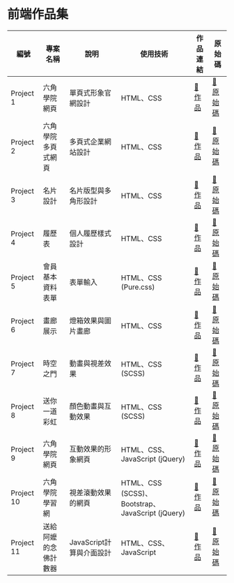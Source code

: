 # 前端作品集

<table>
  <thead>
    <tr>
      <th>編號</th>
      <th>專案名稱</th>
      <th>說明</th>
      <th>使用技術</th>
      <th>作品連結</th>
      <th>原始碼</th>
    </tr>
  </thead>
  <tbody>
    <tr>
      <td>Project 1</td>
      <td>六角學院網頁</td>
      <td>單頁式形象官網設計</td>
      <td>HTML、CSS</td>
      <td><a href="https://williamhsieh615.github.io/Front-end/Project1/index.html" target="_blank">🔗 作品</a></td>
      <td><a href="https://github.com/WilliamHsieh615/Front-end/tree/main/Project1" target="_blank">🔗 原始碼</a></td>
    </tr>
    <tr>
      <td>Project 2</td>
      <td>六角學院多頁式網頁</td>
      <td>多頁式企業網站設計</td>
      <td>HTML、CSS</td>
      <td><a href="https://williamhsieh615.github.io/Front-end/Project2/index.html" target="_blank">🔗 作品</a></td>
      <td><a href="https://github.com/WilliamHsieh615/Front-end/tree/main/Project2" target="_blank">🔗 原始碼</a></td>
    </tr>
    <tr>
      <td>Project 3</td>
      <td>名片設計</td>
      <td>名片版型與多角形設計</td>
      <td>HTML、CSS</td>
      <td><a href="https://williamhsieh615.github.io/Front-end/Project3/index.html" target="_blank">🔗 作品</a></td>
      <td><a href="https://github.com/WilliamHsieh615/Front-end/tree/main/Project3" target="_blank">🔗 原始碼</a></td>
    </tr>
    <tr>
      <td>Project 4</td>
      <td>履歷表</td>
      <td>個人履歷樣式設計</td>
      <td>HTML、CSS</td>
      <td><a href="https://williamhsieh615.github.io/Front-end/Project4/index.html" target="_blank">🔗 作品</a></td>
      <td><a href="https://github.com/WilliamHsieh615/Front-end/tree/main/Project4" target="_blank">🔗 原始碼</a></td>
    </tr>
    <tr>
      <td>Project 5</td>
      <td>會員基本資料表單</td>
      <td>表單輸入</td>
      <td>HTML、CSS (Pure.css)</td>
      <td><a href="https://williamhsieh615.github.io/Front-end/Project5/index.html" target="_blank">🔗 作品</a></td>
      <td><a href="https://github.com/WilliamHsieh615/Front-end/tree/main/Project5" target="_blank">🔗 原始碼</a></td>
    </tr>
    <tr>
      <td>Project 6</td>
      <td>畫廊展示</td>
      <td>燈箱效果與圖片畫廊</td>
      <td>HTML、CSS</td>
      <td><a href="https://williamhsieh615.github.io/Front-end/Project6/index.html" target="_blank">🔗 作品</a></td>
      <td><a href="https://github.com/WilliamHsieh615/Front-end/tree/main/Project6" target="_blank">🔗 原始碼</a></td>
    </tr>
    <tr>
      <td>Project 7</td>
      <td>時空之門</td>
      <td>動畫與視差效果</td>
      <td>HTML、CSS (SCSS)</td>
      <td><a href="https://williamhsieh615.github.io/Front-end/Project7/index.html" target="_blank">🔗 作品</a></td>
      <td><a href="https://github.com/WilliamHsieh615/Front-end/tree/main/Project7" target="_blank">🔗 原始碼</a></td>
    </tr>
    <tr>
      <td>Project 8</td>
      <td>送你一道彩虹</td>
      <td>顏色動畫與互動效果</td>
      <td>HTML、CSS (SCSS)</td>
      <td><a href="https://williamhsieh615.github.io/Front-end/Project8/index.html" target="_blank">🔗 作品</a></td>
      <td><a href="https://github.com/WilliamHsieh615/Front-end/tree/main/Project8" target="_blank">🔗 原始碼</a></td>
    </tr>
    <tr>
      <td>Project 9</td>
      <td>六角學院網頁</td>
      <td>互動效果的形象網頁</td>
      <td>HTML、CSS、JavaScript (jQuery)</td>
      <td><a href="https://williamhsieh615.github.io/Front-end/Project9/index.html" target="_blank">🔗 作品</a></td>
      <td><a href="https://github.com/WilliamHsieh615/Front-end/tree/main/Project9" target="_blank">🔗 原始碼</a></td>
    </tr>
    <tr>
      <td>Project 10</td>
      <td>六角學院學習網</td>
      <td>視差滾動效果的網頁</td>
      <td>HTML、CSS (SCSS)、Bootstrap、JavaScript (jQuery)</td>
      <td><a href="https://williamhsieh615.github.io/Front-end/Project10/index.html" target="_blank">🔗 作品</a></td>
      <td><a href="https://github.com/WilliamHsieh615/Front-end/tree/main/Project10" target="_blank">🔗 原始碼</a></td>
    </tr>
    <tr>
      <td>Project 11</td>
      <td>送給阿嬤的念佛計數器</td>
      <td>JavaScript計算與介面設計</td>
      <td>HTML、CSS、JavaScript</td>
      <td><a href="https://williamhsieh615.github.io/Front-end/Project11/index.html" target="_blank">🔗 作品</a></td>
      <td><a href="https://github.com/WilliamHsieh615/Front-end/tree/main/Project11" target="_blank">🔗 原始碼</a></td>
    </tr>
  </tbody>
</table>





